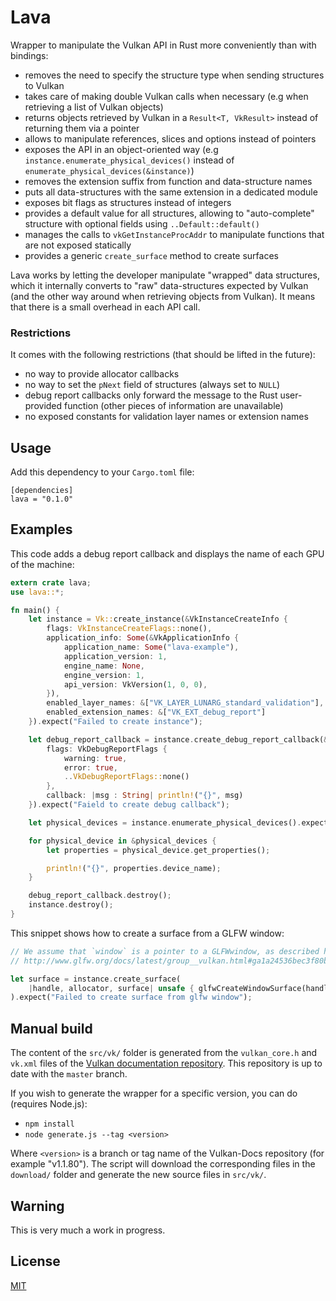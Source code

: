 # Lava

Wrapper to manipulate the Vulkan API in Rust more conveniently than with bindings:

- removes the need to specify the structure type when sending structures to Vulkan
- takes care of making double Vulkan calls when necessary (e.g when retrieving a list of Vulkan objects)
- returns objects retrieved by Vulkan in a `Result<T, VkResult>` instead of returning them via a pointer
- allows to manipulate references, slices and options instead of pointers
- exposes the API in an object-oriented way (e.g `instance.enumerate_physical_devices()` instead of `enumerate_physical_devices(&instance)`)
- removes the extension suffix from function and data-structure names
- puts all data-structures with the same extension in a dedicated module
- exposes bit flags as structures instead of integers
- provides a default value for all structures, allowing to "auto-complete" structure with optional fields using `..Default::default()`
- manages the calls to `vkGetInstanceProcAddr` to manipulate functions that are not exposed statically
- provides a generic `create_surface` method to create surfaces

Lava works by letting the developer manipulate "wrapped" data structures, which it internally converts to "raw" data-structures
expected by Vulkan (and the other way around when retrieving objects from Vulkan).
It means that there is a small overhead in each API call.

### Restrictions

It comes with the following restrictions (that should be lifted in the future):

- no way to provide allocator callbacks
- no way to set the `pNext` field of structures (always set to `NULL`)
- debug report callbacks only forward the message to the Rust user-provided function (other pieces of information are unavailable)
- no exposed constants for validation layer names or extension names

## Usage

Add this dependency to your `Cargo.toml` file:
```
[dependencies]
lava = "0.1.0"
```

## Examples

This code adds a debug report callback and displays the name of each GPU of the machine:

```rust
extern crate lava;
use lava::*;

fn main() {
    let instance = Vk::create_instance(&VkInstanceCreateInfo {
        flags: VkInstanceCreateFlags::none(),
        application_info: Some(&VkApplicationInfo {
            application_name: Some("lava-example"),
            application_version: 1,
            engine_name: None,
            engine_version: 1,
            api_version: VkVersion(1, 0, 0),
        }),
        enabled_layer_names: &["VK_LAYER_LUNARG_standard_validation"],
        enabled_extension_names: &["VK_EXT_debug_report"]
    }).expect("Failed to create instance");

    let debug_report_callback = instance.create_debug_report_callback(&VkDebugReportCallbackCreateInfo {
        flags: VkDebugReportFlags {
            warning: true,
            error: true,
            ..VkDebugReportFlags::none()
        },
        callback: |msg : String| println!("{}", msg)
    }).expect("Faield to create debug callback");

    let physical_devices = instance.enumerate_physical_devices().expect("Failed to retrieve physical devices");

    for physical_device in &physical_devices {
        let properties = physical_device.get_properties();

        println!("{}", properties.device_name);
    }

    debug_report_callback.destroy();
    instance.destroy();
}
```

This snippet shows how to create a surface from a GLFW window:

```rust
// We assume that `window` is a pointer to a GLFWwindow, as described here:
// http://www.glfw.org/docs/latest/group__vulkan.html#ga1a24536bec3f80b08ead18e28e6ae965

let surface = instance.create_surface(
    |handle, allocator, surface| unsafe { glfwCreateWindowSurface(handle, window, allocator, surface) }
).expect("Failed to create surface from glfw window");
```

## Manual build

The content of the `src/vk/` folder is generated from the `vulkan_core.h` and `vk.xml` files of the
[Vulkan documentation repository](https://github.com/KhronosGroup/Vulkan-Docs).
This repository is up to date with the `master` branch.

If you wish to generate the wrapper for a specific version, you can do (requires Node.js):

- `npm install`
- `node generate.js --tag <version>`

Where `<version>` is a branch or tag name of the Vulkan-Docs repository (for example "v1.1.80").
The script will download the corresponding files in the `download/` folder and generate the
new source files in `src/vk/`.

## Warning

This is very much a work in progress.

## License

[MIT](https://opensource.org/licenses/MIT)
